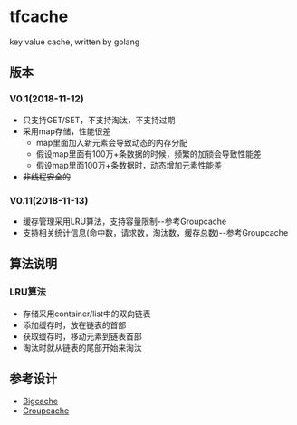 # tfcache
key value cache, written by golang

## 版本
### V0.1(2018-11-12)
* 只支持GET/SET，不支持淘汰，不支持过期
* 采用map存储，性能很差
  - map里面加入新元素会导致动态的内存分配
  - 假设map里面有100万+条数据的时候，频繁的加锁会导致性能差
  - 假设map里面100万+条数据时，动态增加元素性能差
* ~~非线程安全的~~

### V0.11(2018-11-13)
* 缓存管理采用LRU算法，支持容量限制--参考Groupcache
* 支持相关统计信息(命中数，请求数，淘汰数，缓存总数)--参考Groupcache

## 算法说明
### LRU算法
* 存储采用container/list中的双向链表
* 添加缓存时，放在链表的首部
* 获取缓存时，移动元素到链表首部
* 淘汰时就从链表的尾部开始来淘汰

## 参考设计

- [Bigcache](bigcache/bigcache.md)
- [Groupcache](https://github.com/golang/groupcache)